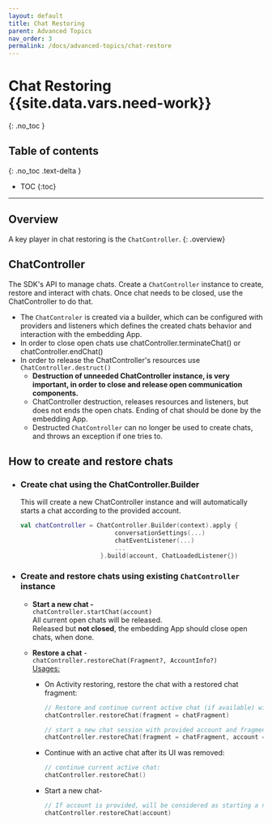 ```yaml
---
layout: default
title: Chat Restoring
parent: Advanced Topics
nav_order: 3
permalink: /docs/advanced-topics/chat-restore
---
```


# Chat Restoring {{site.data.vars.need-work}}
{: .no_toc }

## Table of contents
{: .no_toc .text-delta }

- TOC
{:toc}

---

## Overview
A key player in chat restoring is the `ChatController`.
{: .overview}

## ChatController
The SDK's API to manage chats. Create a `ChatController` instance to create, restore and interact with chats. Once chat needs to be closed, use the ChatController to do that.   
- The `ChatControler` is created via a builder, which can be configured with providers and listeners which defines the created chats behavior and interaction with the embedding App.  
- In order to close open chats use chatController.terminateChat() or chatController.endChat() 
- In order to release the ChatController's resources use `ChatController.destruct()`   
  - **Destruction of unneeded ChatController instance, is very important, in order to close and release open communication components.**
  - ChatController destruction, releases resources and listeners, but does not ends the open chats. Ending of chat should be done by the embedding App.   
  - Destructed `ChatController` can no longer be used to create chats, and throws an exception if one tries to.


## How to create and restore chats
- ### Create chat using the ChatController.Builder
  This will create a new ChatController instance and will automatically starts a chat according to the provided account.
  ```kotlin
  val chatController = ChatController.Builder(context).apply {
                            conversationSettings(...)
                            chatEventListener(...)
                            ...
                        }.build(account, ChatLoadedListener{})
  ```

- ### Create and restore chats using existing `ChatController` instance
  - **Start a new chat -**   
`chatController.startChat(account)`  
  All current open chats will be released.   
  Released but **not closed**, the embedding App should close open chats, when done.

  - **Restore a chat** -    
`chatController.restoreChat(Fragment?, AccountInfo?)`   
    <u>Usages:</u>
    - On Activity restoring, restore the chat with a restored chat fragment:
      ```kotlin
      // Restore and continue current active chat (if available) with provided fragment:
      chatController.restoreChat(fragment = chatFragment)      

      // start a new chat session with provided account and fragment:
      chatController.restoreChat(fragment = chatFragment, account = account)
      ```
  
    - Continue with an active chat after its UI was removed:
      ```kotlin
      // continue current active chat:
      chatController.restoreChat()
      ```
    
    - Start a new chat-
      ```kotlin
      // If account is provided, will be considered as starting a new chat:
      chatController.restoreChat(account)
      ```

